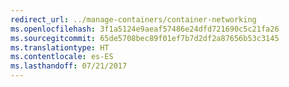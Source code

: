 ```yaml
---
redirect_url: ../manage-containers/container-networking
ms.openlocfilehash: 3f1a5124e9aeaf57486e24dfd721690c5c21fa26
ms.sourcegitcommit: 65de5708bec89f01ef7b7d2df2a87656b53c3145
ms.translationtype: HT
ms.contentlocale: es-ES
ms.lasthandoff: 07/21/2017
---
```

